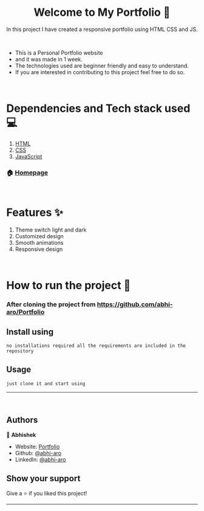 <h1 align="center">Welcome to My Portfolio 👋</h1>

In this project I have created a responsive portfolio using HTML CSS and JS.

<br/>

- This is a Personal Portfolio website
- and it was made in 1 week.
- The technologies used are beginner friendly and easy to understand.
- If you are interested in contributing to this project feel free to do so.

<br/>

# Dependencies and Tech stack used 💻

1. [HTML](https://html.com/)
1. [CSS](https://www.w3schools.com/css/)
1. [JavaScript](https://www.javascript.com/)

### 🏠 [Homepage](https://abhi-aro.tech/)

<br/>

# Features ✨

1. Theme switch light and dark
1. Customized design
1. Smooth animations
1. Responsive design

<br/>

# How to run the project 📑

### After cloning the project from https://github.com/abhi-aro/Portfolio

## Install using

```
no installations required all the requirements are included in the repository
```

## Usage

```sh
just clone it and start using
```


---

<br/>

## Authors

👤 **Abhishek**

- Website: [Portfolio](https://abhi-aro.tech/)
- Github: [@abhi-aro](https://github.com/abhi-aro)
- LinkedIn: [@abhi-aro](https://linkedin.com/in/abhi-aro)

## Show your support

Give a ⭐️ if you liked this project!

---
